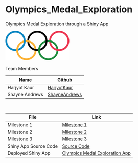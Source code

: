 # Olympics_Medal_Exploration
Olympics Medal Exploration through a Shiny App

<img src="img/1200px-Olympic_rings_without_rims.svg.png" width="200">

Team Members

| Name | Github |
|---|---|
| Harjyot Kaur | [HarjyotKaur](https://github.com/HarjyotKaur) |
| Shayne Andrews | [ShayneAndrews](https://github.com/shayne-andrews)|
<br>

| File | Link |
|---|---|
| Milestone 1 | [Milestone 1](https://github.com/UBC-MDS/Olympics_Medal_Exploration/blob/master/milestone1.md) |
| Milestone 2 | [Milestone 2](https://github.com/UBC-MDS/Olympics_Medal_Exploration/blob/master/milestone2.md) |
| Milestone 3 | [Milestone 3](https://github.com/UBC-MDS/Olympics_Medal_Exploration/blob/master/mileston32.md) |
| Shiny App Source Code | [Source Code](https://github.com/UBC-MDS/Olympics_Medal_Exploration/blob/master/Olympics_app/app.R) |
| Deployed Shiny App | [Olympics Medal Exploration App](https://harjyotkaur.shinyapps.io/Olympics_app/) |
<br>

